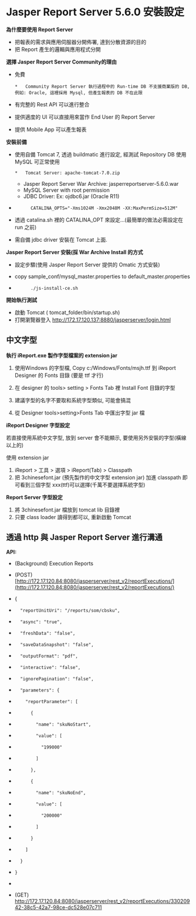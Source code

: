 # Jasper Report Server 5.6.0 安裝設定

**為什麼要使用 Report Server**

*   把報表的需求與應用伺服器分開佈署, 達到分散資源的目的
*   把 Report 產生的邏輯與應用程式分開

**選擇 Jasper Report Server Community的理由**

*   免費 

        *   Community Report Server 執行過程中的 Run-time DB 不支援商業版的 DB, 例如: Oracle, 這裡採用 Mysql, 但產生報表的 DB 不在此限

*   有完整的 Rest API 可以進行整合
*   提供適度的 UI 可以直接用來當作 End User 的 Report Server
*   提供 Mobile App 可以產生報表

**安裝前備**

*   使用自備 Tomcat 7, 透過 buildmatic 進行設定, 經測試 Repository DB 使用 MySQL 可正常使用

        *   Tomcat Server: apache-tomcat-7.0.zip
    *   Jasper Report Server War Archive: jasperreportserver-5.6.0.war
    *   MySQL Server with root permission
    *   JDBC Driver: Ex: ojdbc6.jar (Oracle R11)

*           CATALINA_OPTS="-Xms1024M -Xmx2048M -XX:MaxPermSize=512M"

*   透過 catalina.sh 裡的 CATALINA_OPT 來設定...(最簡單的做法必需設定在run 之前) 

*   需自備 jdbc driver 安裝在 Tomcat 上面.

**Jasper Report Server 安裝(採 War Archive Install 的方式**

*   設定步驟(使用 Jasper Report Server 提供的 Omatic 方式安裝)

*   copy sample_conf/mysql_master.properties to default_master.properties

*           ./js-install-ce.sh

**開始執行測試**

*   啟動 Tomcat ( tomcat_folder/bin/startup.sh)
*   打開瀏覽器登入 [](http://172.17.120.137:8880/jasperserver/login.html)http://172.17.120.137:8880/jasperserver/login.html

## 中文字型

**執行 iReport.exe 製作字型檔案的 extension jar**

1.   使用Windows 的字型檔, Copy c:/Windows/Fonts/msjh.ttf 到 iReport Designer 的 Fonts 目錄 (要是 ttf 才行)
2.  在 designer 的 tools> setting > Fonts Tab 裡 Install Font 目錄的字型

1.  建議字型的名字不要取和系統字型類似, 可能會搞混
2.  從 Designer tools>setting>Fonts Tab 中匯出字型 jar 檔

**iReport Designer 字型設定**

若直接使用系統中文字型, 放到 server 會不能顯示, 要使用另外安裝的字型(橫線以上的)

  使用 extension jar

1.  iReport > 工具 > 選項 > iReport(Tab) > Classpath
2.  把 3chinesefont.jar (預先製作的中文字型 extension jar) 加進 classpath 即可看到三個字型 xxx(ttf)可以選擇(千萬不要選擇系統字型)

**Report Server 字型設定**

1.   將 3chinesefont.jar 檔放到 tomcat lib 目錄裡
2.   只要 class loader 讀得到都可以, 重新啟動 Tomcat 

## 透過 http 與 Jasper Report Server 進行溝通

**API:**

*   (Background) Execution Reports

*   (POST) [](http://172.17.120.84:8080/jasperserver/rest_v2/reportExecutions/)[http://172.17.120.84:8080/jasperserver/rest_v2/reportExecutions/](http://172.17.120.84:8080/jasperserver/rest_v2/reportExecutions/)
*    {
*       "reportUnitUri": "/reports/som/cbsku",
*       "async": "true",
*       "freshData": "false",
*       "saveDataSnapshot": "false",
*       "outputFormat": "pdf",
*       "interactive": "false",
*       "ignorePagination": "false",
*       "parameters": {
*         "reportParameter": [
*           {
*             "name": "skuNoStart",
*             "value": [
*               "199000"
*             ]
*           },
*           {
*             "name": "skuNoEnd",
*             "value": [
*               "200000"
*             ]
*           }
*         ]
*       }
*     }
*

*   (GET) [](http://172.17.120.84:8080/jasperserver/rest_v2/reportExecutions/33020942-38c5-42a7-98ce-dc528e07c711)http://172.17.120.84:8080/jasperserver/rest_v2/reportExecutions/33020942-38c5-42a7-98ce-dc528e07c711